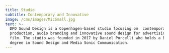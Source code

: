 ```yaml
---
title: Studio
subtitle: Contemporary and Innovative
image: /cms/images/MicSmall.jpg
text: >-
  DPO Sound Design is a Copenhagen-based studio focusing on  contemporary music
  production, audio branding and innovative sound design for advertising and
  film. The studio was founded in 2017 by Daniel Porcelli who holds a Bachelor’s
  degree in Sound Design and Media Sonic Communication.
---
```

























































